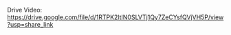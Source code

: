 Drive Video:   https://drive.google.com/file/d/1RTPK2ltIN0SLVTj1Qy7ZeCYsfQVjVH5P/view?usp=share_link
